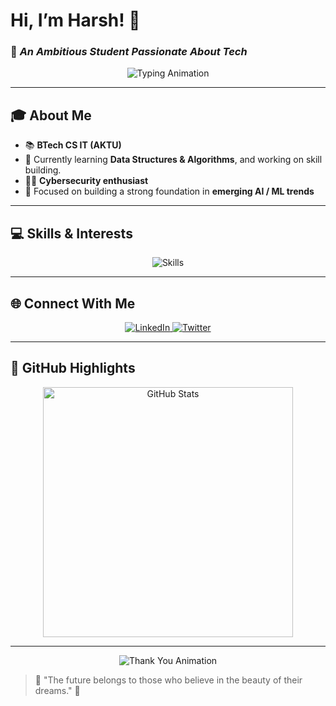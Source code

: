 

# Hi, I’m Harsh! 👋  
### 🚀 *An Ambitious Student Passionate About Tech*  

<div align="center">
    <img src="https://readme-typing-svg.herokuapp.com?font=Fira+Code&size=22&pause=1000&color=F75C7E&center=true&vCenter=true&width=435&lines=Welcome+to+my+GitHub+Profile!+%F0%9F%91%8B;Passionate+about+Cybersecurity;Always+Learning%2C+Always+Growing" alt="Typing Animation" />
</div>

---

## 🎓 About Me  
- 📚 **BTech CS IT (AKTU)**  
- 🌱 Currently learning **Data Structures & Algorithms**, and working on skill building.  
- 🧑‍💻 **Cybersecurity enthusiast**
- 🎯 Focused on building a strong foundation in **emerging AI / ML trends**

---

## 💻 Skills & Interests  

<div align="center">
    <img src="https://skillicons.dev/icons?i=cpp,python,html,css,c,github,javascript,vscode" alt="Skills" />
</div>

---

## 🌐 Connect With Me  

<div align="center">
    <a href="https://www.linkedin.com/in/harsh473">
        <img src="https://img.shields.io/badge/LinkedIn-%230077B5.svg?style=for-the-badge&logo=linkedin&logoColor=white" alt="LinkedIn">
    </a>
    <a href="https://x.com/Ordinaryboy_473">
        <img src="https://img.shields.io/badge/Twitter-%231DA1F2.svg?style=for-the-badge&logo=twitter&logoColor=white" alt="Twitter">
    </a>
</div>

---

## 🌟 GitHub Highlights  

<div align="center">
    <img src="https://github-readme-stats.vercel.app/api?username=ORDINARYBOY473&show_icons=true&theme=radical" alt="GitHub Stats" width="400px"/>
   
</div>

---

<div align="center">
    <img src="https://readme-typing-svg.herokuapp.com?font=Fira+Code&weight=500&size=24&pause=1000&center=true&vCenter=true&width=600&lines=Thanks+for+visiting!+%E2%9C%8C%EF%B8%8F;Feel+free+to+explore+my+projects!+%F0%9F%93%9A;" alt="Thank You Animation" />
</div>


> 🌟 "The future belongs to those who believe in the beauty of their dreams." 🌟



